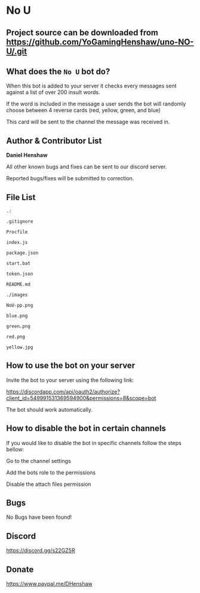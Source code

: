 No U
==========
Project source can be downloaded from https://github.com/YoGamingHenshaw/uno-NO-U/.git
--------------------------------------------------------------------------------
What does the `No U` bot do?
----------------------------
When this bot is added to your server it checks every messages sent against a list of over 200 insult words.

If the word is included in the message a user sends the bot will randomly choose between 4 reverse cards (red, yellow, green, and blue)

This card will be sent to the channel the message was received in.

Author & Contributor List
-------------------------
**Daniel Henshaw**

All other known bugs and fixes can be sent to our discord server.

Reported bugs/fixes will be submitted to correction.

File List
----------
```
.:

.gitignore

Procfile

index.js

package.json

start.bat

token.json

README.md
```
```
./images

NoU-pp.png

blue.png

green.png

red.png

yellow.jpg
```

How to use the bot on your server
---------------------------------

Invite the bot to your server using the following link: 

https://discordapp.com/api/oauth2/authorize?client_id=549991531369594900&permissions=8&scope=bot

The bot should work automatically.

How to disable the bot in certain channels
------------------------------------------

If you would like to disable the bot in specific channels follow the steps bellow:

Go to the channel settings

Add the bots role to the permissions 
 
Disable the attach files permission

Bugs
----
No Bugs have been found!

Discord
-------
https://discord.gg/s22GZ5R

Donate
------
https://www.paypal.me/DHenshaw
